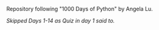 Repository following "1000 Days of Python" by Angela Lu.

*Skipped Days 1-14 as Quiz in day 1 said to.*